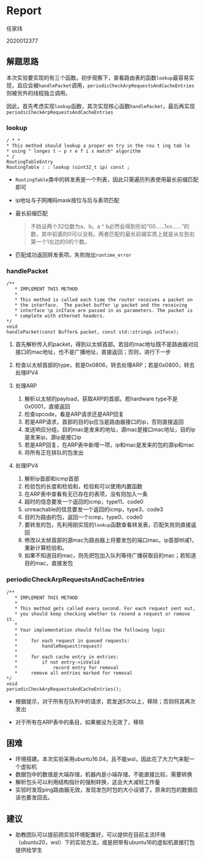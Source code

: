# Report

任家纬

2020012377

## 解题思路

本次实验要实现的有三个函数。初步观察下，查看路由表的函数`lookup`最容易实现，且应会被`handlePacket`调用，`periodicCheckArpRequestsAndCacheEntries`则被另外的线程独立调用。

因此，首先考虑实现`lookup`函数，其次实现核心函数`handlePacket`，最后再实现`periodicCheckArpRequestsAndCacheEntries`

### lookup

```
/ * *
* This method should lookup a proper en try in the rou t ing tab le
* using " longes t − p r e f i x match" algorithm
* /
RoutingTableEntry
RoutingTable : : lookup (uint32_t ip) const ;
```

+ `RoutingTable`类中的转发表是一个列表，因此只需遍历列表使用最长前缀匹配即可

+ ip地址与子网掩码mask按位与后与表项匹配

+ 最长前缀匹配

  > 不妨设两个32位数为a、b。a ^ b必然会得到形如“00……1xx……“的数，其中前面的0可以没有。两者匹配的最长前缀实质上就是从左到右第一个1左边的0的个数。

+ 匹配成功返回转发表项，失败抛出`runtime_error`



### handlePacket

```
/**
   * IMPLEMENT THIS METHOD
   *
   * This method is called each time the router receives a packet on
   * the interface.  The packet buffer \p packet and the receiving
   * interface \p inIface are passed in as parameters. The packet is
   * complete with ethernet headers.
*/
void
handlePacket(const Buffer& packet, const std::string& inIface);
```

1. 首先解析传入的packet，得到以太帧首部。若目的mac地址既不是路由器对应接口的mac地址，也不是广播地址，直接返回；否则，进行下一步

2. 检查以太帧首部的type，若是0x0806，转去处理ARP；若是0x0800，转去处理IPV4

3. 处理ARP
   1. 解析以太帧的payload，获取ARP的首部。若hardware type不是0x0001，直接返回
   2. 检查opcode，看是ARP请求还是ARP回复
   3. 若是ARP请求，首部的目的ip应当是路由器接口的ip，否则直接返回
   4. 发送响应分组，目的mac是发来的地址，源mac是接口mac地址，目的ip是发来ip，源ip是接口ip
   5. 若是ARP回复，在ARP表中新增一项，ip和mac是发来的包的源ip和mac
   6. 将所有正在排队的包发出
4. 处理IPV4
   1. 解析ip首部和icmp首部
   2. 检验包的长度和检验和，检验和可以使用内置函数
   3. 在ARP表中查看有无已存在的表项，没有则加入一条
   4. 超时的信息要发一个返回的icmp，type11、code0
   5. unreachable的信息要发一个返回的icmp，type3、code3
   6. 目的为路由的包，返回一个icmp，type0、code0
   7. 要转发的包，先利用刚实现的`lookup`函数查看转发表，匹配失败则直接返回
   8. 修改以太帧首部的源mac为路由器上将要发包的端口mac。ip首部ttl减1，重新计算检验和。
   9. 如果不知道目的mac，则先把包加入队列等待广播获取目的mac；若知道目的mac，直接发包



### periodicCheckArpRequestsAndCacheEntries

```
/**
   * IMPLEMENT THIS METHOD
   *
   * This method gets called every second. For each request sent out,
   * you should keep checking whether to resend a request or remove it.
   *
   * Your implementation should follow the following logic
   *
   *     for each request in queued requests:
   *         handleRequest(request)
   *
   *     for each cache entry in entries:
   *         if not entry->isValid
   *             record entry for removal
   *     remove all entries marked for removal
*/
void
periodicCheckArpRequestsAndCacheEntries();
```

+ 根据提示，对于所有在队列中的请求，若发送5次以上，移除；否则将其再次发出

+ 对于所有在ARP表中的条目，如果被设为无效了，移除



## 困难

+ 环境搭建。本次实验采用ubuntu16.04，且不能wsl，因此花了大力气来配一个虚拟机
+ 数据包中的数值是大端存储，机器内是小端存储，不能直接比较，需要转换
+ 解析包头可以利用结构指针的强制转换，这会大大减轻工作量
+ 实验时发现ping路由器无效，发现发包时包的大小设错了。原来的包的数据应该也要发回去。



## 建议

+ 助教团队可以提前把实验环境配置好。可以提供在目前主流环境（ubuntu20，wsl）下的实验方法，或是把带有ubuntu16的虚拟机直接打包提供给学生

  
